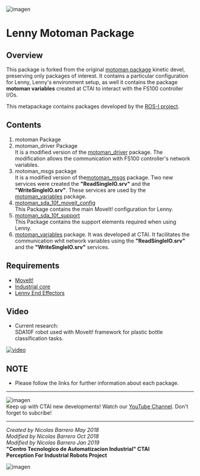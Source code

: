 ![imagen](https://raw.githubusercontent.com/ctaipuj/lenny_motoman/master/lenny.png)
# Lenny Motoman Package
## Overview
This package  is forked from the original [motoman package](https://github.com/ros-industrial/motoman) kinetic devel, preserving only packages of interest. It contains a particular configuration for Lenny, Lenny's environment setup, as well it contains the package **motoman variables** created at CTAI to interact with the FS100 controller I/Os.

This metapackage contains packages developed by the [ROS-I project](http://wiki.ros.org/Industrial).

## Contents

1. motoman Package 
2. motoman_driver Package  
It is a modified version of the [motoman\_driver](https://github.com/ros-industrial/motoman) package. The modification allows the communication with FS100 controller's network variables. 
3. motoman_msgs package  
It is a modified version of the[motoman\_msgs](https://github.com/ros-industrial/motoman) package. Two new services were created the **"ReadSingleIO.srv"** and the **"WriteSingleIO.srv"**. These services are used by the [motoman\_variables](https://github.com/ctaipuj/lenny_motoman/tree/master/motoman_variables) package.
4. [motoman\_sda\_10f\_moveit\_config](https://github.com/ctaipuj/lenny_motoman/tree/master/motoman_sda10f_moveit_config)  
This Package contains the main MoveIt! configuration for Lenny.
5. [motoman\_sda\_10f\_support](https://github.com/ctaipuj/lenny_motoman/tree/master/motoman_sda10f_support)  
This Package contains the support elements required when using Lenny.
6. [motoman_variables]() package. It was developed at CTAI. It facilitates the communication whit network variables using the **"ReadSingleIO.srv"** and the **"WriteSingleIO.srv"** services.

## Requirements

* [MoveIt!](https://moveit.ros.org)
* [Industrial core](http://wiki.ros.org/industrial_core)
* [Lenny End Effectors](https://github.com/ctaipuj/lenny_ee)

## Video

* Current research:  
SDA10F robot used with MoveIt! framework for plastic bottle classification tasks. 

[![video](https://img.youtube.com/vi/F76Pe-WkP3g/0.jpg)](https://youtu.be/F76Pe-WkP3g)

## NOTE

* Please follow the links for further information about each package.

***
![imagen](https://bit.ly/2QOK5D6)  
Keep up with CTAI new developments! Watch our [YouTube Channel](https://www.youtube.com/channel/UC06RetpipAkfxl98UfEc21w). 
Don't forget to subcribe!
***
*Created by Nicolas Barrero May 2018*  
*Modified by Nicolas Barrero Oct 2018*  
*Modified by Nicolas Barrero Jan 2019*  
**"Centro Tecnologico de Automatizacion Industrial" CTAI  
Perception For Industrial Robots Project**

![imagen](https://bit.ly/2qVzHyL)
